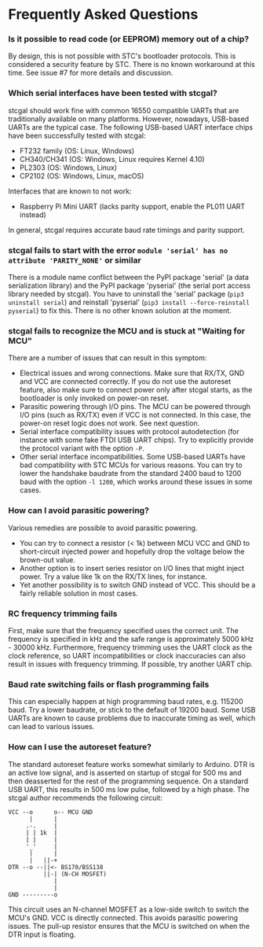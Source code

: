 Frequently Asked Questions
==========================

### Is it possible to read code (or EEPROM) memory out of a chip?

By design, this is not possible with STC's bootloader protocols. This is considered a security feature by STC. There is no known workaround at this time. See issue #7 for more details and discussion.

### Which serial interfaces have been tested with stcgal?

stcgal should work fine with common 16550 compatible UARTs that are traditionally available on many platforms. However, nowadays, USB-based UARTs are the typical case. The following USB-based UART interface chips have been successfully tested with stcgal:

* FT232 family (OS: Linux, Windows)
* CH340/CH341 (OS: Windows, Linux requires Kernel 4.10)
* PL2303 (OS: Windows, Linux)
* CP2102 (OS: Windows, Linux, macOS)

Interfaces that are known to not work:

* Raspberry Pi Mini UART (lacks parity support, enable the PL011 UART instead)

In general, stcgal requires accurate baud rate timings and parity support.

### stcgal fails to start with the error `module 'serial' has no attribute 'PARITY_NONE'` or similar

There is a module name conflict between the PyPI package 'serial' (a data serialization library) and the PyPI package 'pyserial' (the serial port access library needed by stcgal). You have to uninstall the 'serial' package (`pip3 uninstall serial`) and reinstall 'pyserial' (`pip3 install --force-reinstall pyserial`) to fix this. There is no other known solution at the moment.

### stcgal fails to recognize the MCU and is stuck at "Waiting for MCU"

There are a number of issues that can result in this symptom:

* Electrical issues and wrong connections. Make sure that RX/TX, GND and VCC are connected correctly. If you do not use the autoreset feature, also make sure to connect power only after stcgal starts, as the bootloader is only invoked on power-on reset.
* Parasitic powering through I/O pins. The MCU can be powered through I/O pins (such as RX/TX) even if VCC is not connected. In this case, the power-on reset logic does not work. See next question.
* Serial interface compatibility issues with protocol autodetection (for instance with some fake FTDI USB UART chips). Try to explicitly provide the protocol variant with the option ```-P```.
* Other serial interface incompatibilities. Some USB-based UARTs have bad compatibility with STC MCUs for various reasons. You can try to lower the handshake baudrate from the standard 2400 baud to 1200 baud with the option `-l 1200`, which works around these issues in some cases.

### How can I avoid parasitic powering?

Various remedies are possible to avoid parasitic powering.

* You can try to connect a resistor (< 1k) between MCU VCC and GND to short-circuit injected power and hopefully drop the voltage below the brown-out value.
* Another option is to insert series resistor on I/O lines that might inject power. Try a value like 1k on the RX/TX lines, for instance.
* Yet another possibility is to switch GND instead of VCC. This should be a fairly reliable solution in most cases.

### RC frequency trimming fails

First, make sure that the frequency specified uses the correct unit. The frequency is specified in kHz and the safe range is approximately 5000 kHz - 30000 kHz. Furthermore, frequency trimming uses the UART clock as the clock reference, so UART incompatibilities or clock inaccuracies can also result in issues with frequency trimming. If possible, try another UART chip.

### Baud rate switching fails or flash programming fails

This can especially happen at high programming baud rates, e.g. 115200 baud. Try a lower baudrate, or stick to the default of 19200 baud. Some USB UARTs are known to cause problems due to inaccurate timing as well, which can lead to various issues.

### How can I use the autoreset feature?

The standard autoreset feature works somewhat similarly to Arduino. DTR is an active low signal, and is asserted on startup of stcgal for 500 ms and then deasserted for the rest of the programming sequence. On a standard USB UART, this results in 500 ms low pulse, followed by a high phase. The stcgal author recommends the following circuit:

```
VCC --o      o-- MCU GND
      |      |
     .-.     |
     | | 1k  |
     | |     |
     '_'     |
      |      |
      |   ||-+
DTR --o --||<- BS170/BSS138
          ||-| (N-CH MOSFET)
             |
             |
GND ---------o
```

This circuit uses an N-channel MOSFET as a low-side switch to switch the MCU's GND. VCC is directly connected. This avoids parasitic powering issues. The pull-up resistor ensures that the MCU is switched on when the DTR input is floating.

